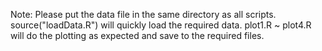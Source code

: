 Note: Please put the data file in the same directory as all scripts.
source("loadData.R") will quickly load the required data. 
plot1.R ~ plot4.R will do the plotting as expected and save to the required files.
